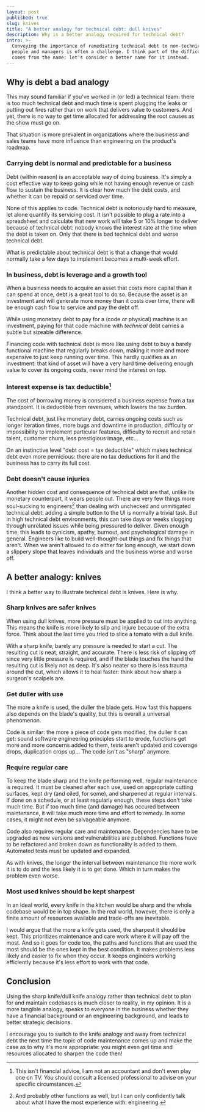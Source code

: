 ```yaml
---
layout: post
published: true
slug: knives
title: "A better analogy for technical debt: dull knives"
description: Why is a better analogy required for technical debt?
intro: >-
  Conveying the importance of remediating technical debt to non-technical
  people and managers is often a challenge. I think part of the difficulty
  comes from the name: let's consider a better name for it instead.
---
```


## Why is debt a bad analogy

This may sound familiar if you've worked in (or led) a technical team: there is
too much technical debt and much time is spent plugging the leaks or putting
out fires rather than on work that delivers value to customers. And yet, there
is no way to get time allocated for addressing the root causes as the show must
go on.

That situation is more prevalent in organizations where the business and sales
teams have more influence than engineering on the product's roadmap.

### Carrying debt is normal and predictable for a business

Debt (within reason) is an acceptable way of doing business. It's simply a cost
effective way to keep going while not having enough revenue or cash flow to
sustain the business. It is clear how much the debt costs, and whether it can
be repaid or serviced over time.

None of this applies to code. Technical debt is notoriously hard to measure,
let alone quantify its servicing cost. It isn't possible to plug a rate into a
spreadsheet and calculate that new work will take 5 or 10% longer to deliver
because of technical debt: nobody knows the interest rate at the time when the
debt is taken on. Only that there is bad technical debt and worse technical
debt.

What is predictable about technical debt is that a change that would normally
take a few days to implement becomes a multi-week effort.

### In business, debt is leverage and a growth tool

When a business needs to acquire an asset that costs more capital than it can
spend at once, debt is a great tool to do so. Because the asset is an
investment and will generate more money than it costs over time, there will be
enough cash flow to service and pay the debt off.

While using monetary debt to pay for a (code or physical) machine is an
investment, paying for that code machine with _technical_ debt carries a subtle
but sizeable difference.

Financing code with technical debt is more like using debt to buy a barely
functional machine that regularly breaks down, making it more and more
expensive to just keep running over time. This hardly qualifies as an
investment: that kind of asset will have a very hard time delivering enough
value to cover its ongoing costs, never mind the interest on top.

### Interest expense is tax deductible[^0]

The cost of borrowing money is considered a business expense from a tax
standpoint. It is deductible from revenues, which lowers the tax burden.

Technical debt, just like monetary debt, carries ongoing costs such as longer
iteration times, more bugs and downtime in production, difficulty or
impossibility to implement particular features, difficulty to recruit and
retain talent, customer churn, less prestigious image, etc…

On an instinctive level "debt cost = tax deductible" which makes technical debt
even more pernicious: there are no tax deductions for it and the business has
to carry its full cost.

### Debt doesn't cause injuries

Another hidden cost and consequence of technical debt are that, unlike its
monetary counterpart, it wears people out. There are very few things more
soul-sucking to engineers[^1] than dealing with unchecked and unmitigated
technical debt: adding a simple button to the UI is normally a trivial task.
But in high technical debt environments, this can take days or weeks slogging
through unrelated issues while being pressured to deliver. Given enough time,
this leads to cynicism, apathy, burnout, and psychological damage in general.
Engineers like to build well-thought-out things and fix things that aren't.
When we aren't allowed to do either for long enough, we start down a slippery
slope that leaves individuals and the business worse and worse off.

## A better analogy: knives

I think a better way to illustrate technical debt is knives. Here is why.

### Sharp knives are safer knives

When using dull knives, more pressure must be applied to cut into anything.
This means the knife is more likely to slip and injure because of the extra
force. Think about the last time you tried to slice a tomato with a dull knife.

With a sharp knife, barely any pressure is needed to start a cut. The resulting
cut is neat, straight, and accurate. There is less risk of slipping off since
very little pressure is required, and if the blade touches the hand the
resulting cut is likely not as deep. It's also neater so there is less trauma
around the cut, which allows it to heal faster: think about how sharp a
surgeon's scalpels are.

### Get duller with use

The more a knife is used, the duller the blade gets. How fast this happens also
depends on the blade's quality, but this is overall a universal phenomenon.

Code is similar: the more a piece of code gets modified, the duller it can get:
sound software engineering principles start to erode, functions get more and
more concerns added to them, tests aren't updated and coverage drops,
duplication crops up... The code isn't as "sharp" anymore.

### Require regular care

To keep the blade sharp and the knife performing well, regular maintenance is
required. It must be cleaned after each use, used on appropriate cutting
surfaces, kept dry (and oiled, for some), and sharpened at regular intervals.
If done on a schedule, or at least regularly enough, these steps don't take
much time. But if too much time (and damage) has occured between maintenance,
it will take much more time and effort to remedy. In some cases, it might not
even be salvageable anymore.

Code also requires regular care and maintenance. Dependencies have to be
upgraded as new versions and vulnerabilities are published. Functions have to
be refactored and broken down as functionality is added to them. Automated
tests must be updated and expanded.

As with knives, the longer the interval between maintenance the more work it is
to do and the less likely it is to get done. Which in turn makes the problem
even worse.

### Most used knives should be kept sharpest

In an ideal world, every knife in the kitchen would be sharp and the whole
codebase would be in top shape. In the real world, however, there is only a
finite amount of resources available and trade-offs are inevitable.

I would argue that the more a knife gets used, the sharpest it should be kept.
This prioritizes maintenance and care work where it will pay off the most. And
so it goes for code too, the paths and functions that are used the most should
be the ones kept in the best condition. It makes problems less likely and
easier to fix when they occur. It keeps engineers working efficiently because
it's less effort to work with that code.

## Conclusion

Using the sharp knife/dull knife analogy rather than technical debt to plan for
and maintain codebases is much closer to reality, in my opinion. It is a more
tangible analogy, speaks to everyone in the business whether they have a
financial background or an engineering background, and leads to better
strategic decisions.

I encourage you to switch to the knife analogy and away from technical debt the
next time the topic of code maintenance comes up and make the case as to why
it's more appropriate: you might even get time and resources allocated to
sharpen the code then!

[^0]:
    This isn't financial advice, I am not an accountant and don't even play
    one on TV. You should consult a licensed professional to advise on your
    specific circumstances.

[^1]:
    And probably other functions as well, but I can only confidently talk
    about what I have the most experience with: engineering.

